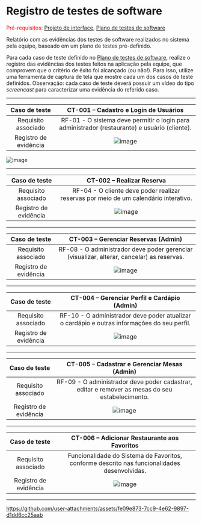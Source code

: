 # Registro de testes de software

<span style="color:red">Pré-requisitos: <a href="05-Projeto-interface.md"> Projeto de interface</a></span>, <a href="08-Plano-testes-software.md"> Plano de testes de software</a>

Relatório com as evidências dos testes de software realizados no sistema pela equipe, baseado em um plano de testes pré-definido.

Para cada caso de teste definido no <a href="08-Plano-testes-software.md"> Plano de testes de software</a>, realize o registro das evidências dos testes feitos na aplicação pela equipe, que comprovem que o critério de êxito foi alcançado (ou não!). Para isso, utilize uma ferramenta de captura de tela que mostre cada um dos casos de teste definidos. Observação: cada caso de teste deverá possuir um vídeo do tipo _screencast_ para caracterizar uma evidência do referido caso.

---

| **Caso de teste** 	| **CT-001 – Cadastro e Login de Usuários** 	|
|:---:	|:---:	|
| Requisito associado | RF-01 - O sistema deve permitir o login para administrador (restaurante) e usuário (cliente). |
| Registro de evidência | ![image](https://github.com/user-attachments/assets/55598d8c-b701-46ab-85a6-8a4e1016af2e) | 
![image](https://github.com/user-attachments/assets/6db4c8a7-dd4f-4e86-b8fa-9c24efcfe497)


---

| **Caso de teste** 	| **CT-002 – Realizar Reserva** 	|
|:---:	|:---:	|
| Requisito associado | RF-04 - O cliente deve poder realizar reservas por meio de um calendário interativo. |
| Registro de evidência | ![image](https://github.com/user-attachments/assets/5eabdade-999a-432b-b506-b14ddf7ba9cc) |

---

| **Caso de teste** 	| **CT-003 – Gerenciar Reservas (Admin)** 	|
|:---:	|:---:	|
| Requisito associado | RF-08 - O administrador deve poder gerenciar (visualizar, alterar, cancelar) as reservas. |
| Registro de evidência |![image](https://github.com/user-attachments/assets/45264938-d18e-4d4c-9239-3fd3e2c6b5d3) |

---

| **Caso de teste** 	| **CT-004 – Gerenciar Perfil e Cardápio (Admin)** 	|
|:---:	|:---:	|
| Requisito associado | RF-10 - O administrador deve poder atualizar o cardápio e outras informações do seu perfil. |
| Registro de evidência |![image](https://github.com/user-attachments/assets/d8ec0b68-7946-4740-9190-56d8b1c2c0ba)|

---

| **Caso de teste** 	| **CT-005 – Cadastrar e Gerenciar Mesas (Admin)** 	|
|:---:	|:---:	|
| Requisito associado | RF-09 - O administrador deve poder cadastrar, editar e remover as mesas do seu estabelecimento. |
| Registro de evidência |![image](https://github.com/user-attachments/assets/40f30d8c-a143-4e02-8369-6df190c5c745) |

---

| **Caso de teste** 	| **CT-006 – Adicionar Restaurante aos Favoritos** 	|
|:---:	|:---:	|
| Requisito associado | Funcionalidade do Sistema de Favoritos, conforme descrito nas funcionalidades desenvolvidas. |
| Registro de evidência | ![image](https://github.com/user-attachments/assets/e0295057-4581-44e1-bc3e-a0aed222807f)|

---



https://github.com/user-attachments/assets/fe09e873-7cc9-4e62-9897-d1dd6cc25aab

